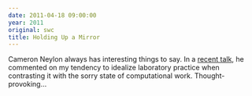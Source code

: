 ```yaml
---
date: 2011-04-18 09:00:00
year: 2011
original: swc
title: Holding Up a Mirror
---
```

<p>Cameron Neylon always has interesting things to say. In a <a href="http://cameronneylon.net/presentations/best-practice-in-science-and-coding-holding-up-a-mirror/">recent talk</a>, he commented on my tendency to idealize laboratory practice when contrasting it with the sorry state of computational work.  Thought-provoking…</p>
